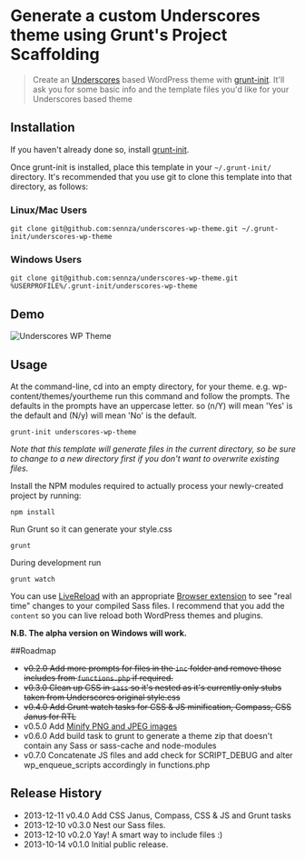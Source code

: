 # Generate a custom Underscores theme using Grunt's Project Scaffolding

> Create an [Underscores](https://github.com/Automattic/_s) based WordPress theme with [grunt-init][]. It'll ask you for some basic info and the template files you'd like for your Underscores based theme

[grunt-init]: http://gruntjs.com/project-scaffolding

## Installation
If you haven't already done so, install [grunt-init][].

Once grunt-init is installed, place this template in your `~/.grunt-init/` directory. It's recommended that you use git to clone this template into that directory, as follows:

### Linux/Mac Users

```
git clone git@github.com:sennza/underscores-wp-theme.git ~/.grunt-init/underscores-wp-theme
```

### Windows Users

```
git clone git@github.com:sennza/underscores-wp-theme.git %USERPROFILE%/.grunt-init/underscores-wp-theme
```

## Demo
![Underscores WP Theme](http://www.sennza.com.au/wp-content/uploads/2013/10/underscores-wp-theme-0.4.gif "Underscores WP Theme")

## Usage

At the command-line, cd into an empty directory, for your theme. e.g. wp-content/themes/yourtheme run this command and follow the prompts. The defaults in the prompts have an uppercase letter. so (n/Y) will mean 'Yes' is the default and (N/y) will mean 'No' is the default.

```
grunt-init underscores-wp-theme
```

_Note that this template will generate files in the current directory, so be sure to change to a new directory first if you don't want to overwrite existing files._

Install the NPM modules required to actually process your newly-created project by running:

```
npm install
```

Run Grunt so it can generate your style.css

```
grunt
```

During development run

```
grunt watch
```

You can use [LiveReload](http://livereload.com/) with an appropriate [Browser extension](http://feedback.livereload.com/knowledgebase/articles/86242-how-do-i-install-and-use-the-browser-extensions-) to see "real time" changes to your compiled Sass files. I recommend that you add the `content` so you can live reload both WordPress themes and plugins.

**N.B. The alpha version on Windows will work.**

##Roadmap

* ~~v0.2.0	Add more prompts for files in the `inc` folder and remove those includes from `functions.php` if required.~~
* ~~v0.3.0	Clean up CSS in `sass` so it's nested as it's currently only stubs taken from Underscores original style.css~~
* ~~v0.4.0	Add Grunt watch tasks for CSS & JS minification, Compass, CSS Janus for RTL~~
* v0.5.0	Add [Minify PNG and JPEG images](https://npmjs.org/package/grunt-contrib-imagemin)
* v0.6.0	Add build task to grunt to generate a theme zip that doesn't contain any Sass or sass-cache and node-modules
* v0.7.0	Concatenate JS files and add check for SCRIPT_DEBUG and alter wp_enqueue_scripts accordingly in functions.php

## Release History

* 2013-12-11	v0.4.0	Add CSS Janus, Compass, CSS &amp; JS and Grunt tasks
* 2013-12-10	v0.3.0	Nest our Sass files.
* 2013-12-10	v0.2.0	Yay! A smart way to include files :)
* 2013-10-14	v0.1.0	Initial public release.
